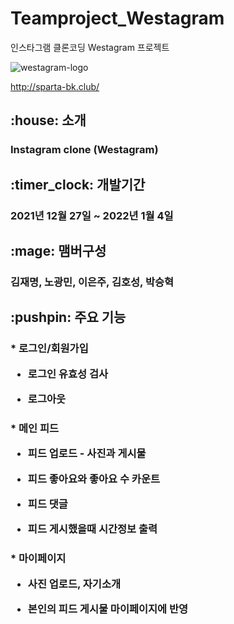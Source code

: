 # Teamproject_Westagram
인스타그램 클론코딩 Westagram 프로젝트

![westagram-logo](https://user-images.githubusercontent.com/75291546/148011020-89d0bf96-66ff-4ee6-a211-42886cdd7fd3.jpg)


http://sparta-bk.club/


<h2> :house: 소개


<h3>Instagram clone (Westagram)



<h2> :timer_clock: 개발기간


<h3>2021년 12월 27일 ~ 2022년 1월 4일


<h2>:mage: 맴버구성


<h3>김재명, 노광민, 이은주, 김호성, 박승혁


<h2> :pushpin: 주요 기능


<h3>* 로그인/회원가입 
  
  * 로그인 유효성 검사
  
  * 로그아웃


<h3>* 메인 피드
  
  * 피드 업로드 - 사진과 게시물
 
  * 피드 좋아요와 좋아요 수 카운트
  
  * 피드 댓글
  
  * 피드 게시했을때 시간정보 출력


<h3>* 마이페이지 
  
  * 사진 업로드, 자기소개 
  
  * 본인의 피드 게시물 마이페이지에 반영 
